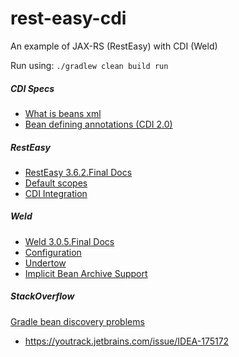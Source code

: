# rest-easy-cdi
An example of JAX-RS (RestEasy) with CDI (Weld)

Run using:
`./gradlew clean build run`

##### CDI Specs
- [What is beans xml](https://github.com/cdi-spec/cdi-spec.org/blob/master/_faq/intro/4-what-is-beans-xml-and-why-do-i-need-it.asciidoc)
- [Bean defining annotations (CDI 2.0)](http://docs.jboss.org/cdi/spec/2.0/cdi-spec.html#bean_defining_annotations)

##### RestEasy
- [RestEasy 3.6.2.Final Docs](https://docs.jboss.org/resteasy/docs/3.6.2.Final/userguide/html/index.html)
- [Default scopes](https://docs.jboss.org/resteasy/docs/3.6.2.Final/userguide/html/CDI.html#d4e2782)
- [CDI Integration](https://developer.jboss.org/wiki/RESTEasy-CDIIntegration)

##### Weld
- [Weld 3.0.5.Final Docs](https://docs.jboss.org/weld/reference/3.0.5.Final/en-US/html/index.html)
- [Configuration](https://docs.jboss.org/weld/reference/3.0.5.Final/en-US/html/configure.html) 
- [Undertow](http://docs.jboss.org/weld/reference/3.0.5.Final/en-US/html/environments.html#_undertow)
- [Implicit Bean Archive Support](http://docs.jboss.org/weld/reference/3.0.5.Final/en-US/html/environments.html#_implicit_bean_archive_support)

##### StackOverflow
[Gradle bean discovery problems](https://stackoverflow.com/questions/30255760/bean-discovery-problems-when-using-weld-se-with-gradle-application-plugin#answer-30325614)

- https://youtrack.jetbrains.com/issue/IDEA-175172